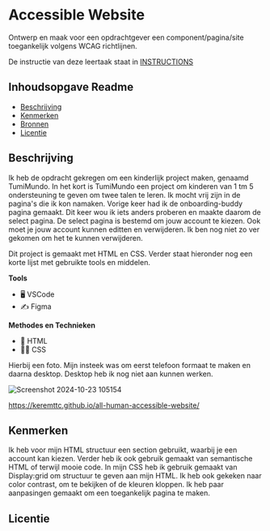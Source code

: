# Accessible Website

Ontwerp en maak voor een opdrachtgever een component/pagina/site toegankelijk volgens WCAG richtlijnen.

De instructie van deze leertaak staat in [INSTRUCTIONS](https://github.com/fdnd-task/all-human-accessible-website/blob/main/docs/INSTRUCTIONS.md)

## Inhoudsopgave Readme

  * [Beschrijving](#beschrijving)
  * [Kenmerken](#kenmerken)
  * [Bronnen](#bronnen)
  * [Licentie](#licentie)

## Beschrijving
<!-- In de Beschrijving staat hoe je project er uit ziet, hoe het werkt en wat je er mee kan. -->
Ik heb de opdracht gekregen om een kinderlijk project maken, genaamd TumiMundo. In het kort is TumiMundo een project om kinderen van 1 tm 5 ondersteuning te geven om twee talen te leren. Ik mocht vrij zijn in de pagina's die ik kon namaken. Vorige keer had ik de onboarding-buddy pagina gemaakt. Dit keer wou ik iets anders proberen en maakte daarom de select pagina. De select pagina is bestemd om jouw account te kiezen. Ook moet je jouw account kunnen editten en verwijderen. Ik ben nog niet zo ver gekomen om het te kunnen verwijderen.

Dit project is gemaakt met HTML en CSS. Verder staat hieronder nog een korte lijst met gebruikte tools en middelen.
 
**Tools** 
- 🖥️ VSCode
- ✍️ Figma
 
**Methodes en Technieken**
- 🚀 HTML
- 💅🏼 CSS


<!-- Voeg een mooie poster visual toe 📸 -->
Hierbij een foto. Mijn insteek was om eerst telefoon formaat te maken en daarna desktop. Desktop heb ik nog niet aan kunnen werken.

![Screenshot 2024-10-23 105154](https://github.com/user-attachments/assets/4ae6814d-d9c7-499a-80b1-3939110f86ef)



<!-- Voeg een link toe naar Github Pages 🌐-->
https://keremttc.github.io/all-human-accessible-website/
## Kenmerken
<!-- Bij Kenmerken staat welke technieken zijn gebruikt en hoe. Wat is de HTML structuur? Wat zijn de belangrijkste dingen in CSS? Wat is er met Javascript gedaan en hoe? Misschien heb je een framwork of library gebruikt? -->

Ik heb voor mijn  HTML structuur een section gebruikt, waarbij je een account kan kiezen. Verder heb ik ook gebruik gemaakt van semantische HTML of terwijl mooie code. In mijn CSS heb ik gebruik gemaakt van Display:grid om structuur te geven aan mijn HTML. Ik heb ook gekeken naar color contrast, om te bekijken of de kleuren kloppen. Ik heb paar aanpasingen gemaakt om een toegankelijk pagina te maken.



## Licentie
